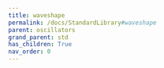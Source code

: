 ```yaml
---
title: waveshape
permalink: /docs/StandardLibrary#waveshape
parent: oscillators
grand_parent: std
has_children: True
nav_order: 0
---
```

